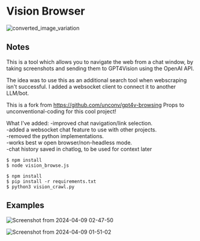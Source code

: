 # Vision Browser

![converted_image_variation](https://github.com/mrdavtan/Vision_Browse/assets/21132073/4b4eba70-3d26-47a9-aa85-07a6a9b34329)

## Notes

This is a tool which allows you to navigate the web from a chat window, by taking screenshots and sending them to GPT4Vision using the OpenAI API.

The idea was to use this as an additional search tool when webscraping isn't successful. I added a websocket client to connect it to another LLM/bot.

This is a fork from https://github.com/unconv/gpt4v-browsing Props to unconventional-coding for this cool project!

What I've added:
   -improved chat navigation/link selection.\
   -added a websocket chat feature to use with other projects.\
   -removed the python implementations.\
   -works best w open browser/non-headless mode.\
   -chat history saved in chatlog, to be used for context later

```shell
$ npm install
$ node vision_browse.js
```

```shell
$ npm install
$ pip install -r requirements.txt
$ python3 vision_crawl.py
```

## Examples

![Screenshot from 2024-04-09 02-47-50](https://github.com/mrdavtan/Vision_Browse/assets/21132073/1be781cb-3daf-4c79-970c-f327b43cdc27)

![Screenshot from 2024-04-09 01-51-02](https://github.com/mrdavtan/Vision_Browse/assets/21132073/6e0bab71-7243-4cc8-8eb9-f1f1bb008d15)
